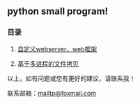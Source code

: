 ## python small program!

### 目录

1. [自定义webserver、web框架](https://github.com/tianbogit/PyWorkSpace/tree/master/simplewebserver)

2. [基于多进程的文件拷贝](https://github.com/tianbogit/PyWorkSpace/tree/master/multiprocesscopyfile)

以上，如有问题或您有更好的建议，请联系我！

联系邮箱：mailtp@foxmail.com
